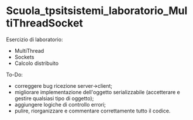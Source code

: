 # Scuola_tpsitsistemi_laboratorio_MultiThreadSocket
Esercizio di laboratorio:
- MultiThread
- Sockets
- Calcolo distribuito

To-Do:
- correggere bug ricezione server->client;
- migliorare implementazione dell'oggetto serializzabile (accetterare e gestire qualsiasi tipo di oggetto);
- aggiungere logiche di controllo errori;
- pulire, riorganizzare e commentare correttamente tutto il codice.
